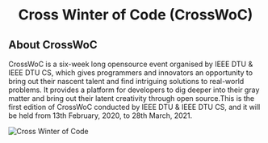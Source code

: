 <h1 align="center"> Cross Winter of Code (CrossWoC) </h1>

## About CrossWoC 

CrossWoC is a six-week long opensource event organised by IEEE DTU & IEEE DTU CS, which gives programmers and innovators an opportunity to bring out their nascent talent and find intriguing solutions to real-world problems. It provides a platform for developers to dig deeper into their gray matter and bring out their latent creativity through open source.This is the first edition of CrossWoC conducted by IEEE DTU & IEEE DTU CS, and it will be held from 13th February, 2020, to 28th March, 2021.


<img src ="https://github.com/Ayush7614/Rotten-Scripts/blob/master/Open_Source_Events/Cross%20WOC/cwoc.png" alt ="Cross Winter of Code"></img>

